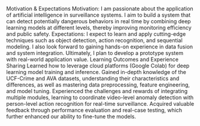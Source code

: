 Motivation & Expectations
Motivation:
I am passionate about the application of artificial intelligence in surveillance systems. I aim to build a system that can detect potentially dangerous behaviors in real time by combining deep learning models at different levels, thereby improving monitoring efficiency and public safety.
Expectations:
I expect to learn and apply cutting-edge techniques such as object detection, action recognition, and sequential modeling. I also look forward to gaining hands-on experience in data fusion and system integration. Ultimately, I plan to develop a prototype system with real-world application value.
Learning Outcomes and Experience Sharing
Learned how to leverage cloud platforms (Google Colab) for deep learning model training and inference.
Gained in-depth knowledge of the UCF-Crime and AVA datasets, understanding their characteristics and differences, as well as mastering data preprocessing, feature engineering, and model tuning.
Experienced the challenges and rewards of integrating multiple modules, learning to coordinate video-level anomaly detection with person-level action recognition for real-time surveillance.
Acquired valuable feedback through performance evaluation and real-case testing, which further enhanced our ability to fine-tune the models.

